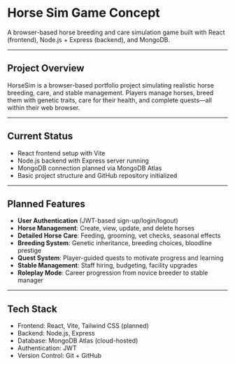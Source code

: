 # Horse Sim Game Concept

A browser-based horse breeding and care simulation game built with React (frontend), Node.js + Express (backend), and MongoDB.

---

## Project Overview

HorseSim is a browser-based portfolio project simulating realistic horse breeding, care, and stable management. Players manage horses, breed them with genetic traits, care for their health, and complete quests—all within their web browser.

---

## Current Status

- React frontend setup with Vite  
- Node.js backend with Express server running  
- MongoDB connection planned via MongoDB Atlas  
- Basic project structure and GitHub repository initialized  

---

## Planned Features

- **User Authentication** (JWT-based sign-up/login/logout)  
- **Horse Management**: Create, view, update, and delete horses  
- **Detailed Horse Care**: Feeding, grooming, vet checks, seasonal effects  
- **Breeding System**: Genetic inheritance, breeding choices, bloodline prestige  
- **Quest System**: Player-guided quests to motivate progress and learning  
- **Stable Management**: Staff hiring, budgeting, facility upgrades  
- **Roleplay Mode**: Career progression from novice breeder to stable manager

---

## Tech Stack

- Frontend: React, Vite, Tailwind CSS (planned)  
- Backend: Node.js, Express  
- Database: MongoDB Atlas (cloud-hosted)  
- Authentication: JWT  
- Version Control: Git + GitHub  
